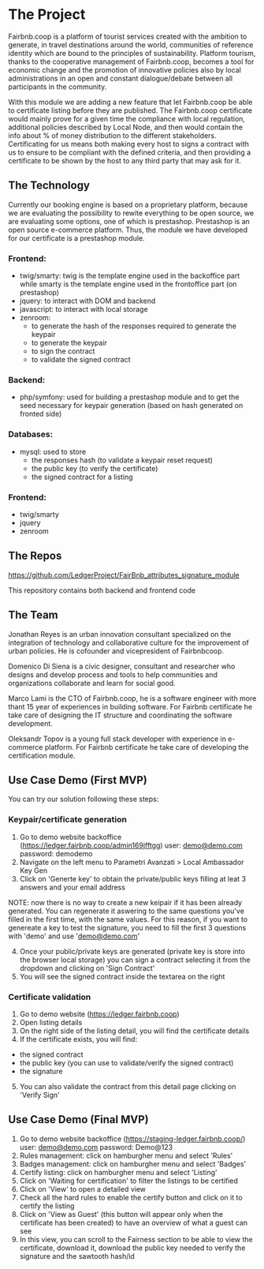 # The  Project

Fairbnb.coop is a platform of tourist services created with the ambition to generate, in travel destinations around the world, communities of reference identity which are bound to the principles of sustainability. Platform tourism, thanks to the cooperative management of Fairbnb.coop, becomes a tool for economic change and the promotion of innovative policies also by local administrations in an open and constant dialogue/debate between all participants in the community.

With this module we are adding a new feature that let Fairbnb.coop be able to certificate listing before they are published. The Fairbnb.coop certificate would mainly prove for a given time the compliance with local regulation, additional policies described by Local Node, and then would contain the info about % of money distribution to the different stakeholders. Certificating for us means both making every host to signs a contract with us to ensure to be compliant with the defined criteria, and then providing a certificate to be shown by the host to any third party that may ask for it.

## The Technology

Currently our booking engine is based on a proprietary platform, because we are evaluating the possibility to rewite everything to be open source, we are evaluating some options, one of which is prestashop. Prestashop is an open source e-commerce platform.
Thus, the module we have developed for our certificate is a prestashop module.

###	Frontend: 

- twig/smarty: twig is the template engine used in the backoffice part while smarty is the template engine used in the frontoffice part (on prestashop)
- jquery: to interact with DOM and backend
- javascript: to interact with local storage
- zenroom: 
  - to generate the hash of the responses required to generate the keypair
  - to generate the keypair
  - to sign the contract
  - to validate the signed contract

###	Backend: 

- php/symfony: used for building a prestashop module and to get the seed necessary for keypair generation (based on hash generated on fronted side)

### Databases:

- mysql: used to store 
  - the responses hash (to validate a keypair reset request)
  - the public key (to verify the certificate)
  - the signed contract for a listing

###	Frontend: 

- twig/smarty
- jquery
- zenroom

## The Repos

https://github.com/LedgerProject/FairBnb_attributes_signature_module

This repository contains both backend and frontend code

## The Team


Jonathan Reyes is an urban innovation consultant specialized on the  integration of technology and collaborative culture for the improvement of urban policies. He is cofounder and vicepresident of Fairbnbcoop.

Domenico Di Siena is a civic designer, consultant and researcher who designs and develop process and tools to help communities and organizations collaborate and learn for social good.

Marco Lami is the CTO of Fairbnb.coop, he is a software engineer with more thant 15 year of experiences in building software. For Fairbnb certificate he take care of designing the IT structure and coordinating the software development.

Oleksandr Topov is a young full stack developer with experience in e-commerce platform. For Fairbnb certificate he take care of developing the certification module.

## Use Case Demo (First MVP)

You can try our solution following these steps:

 ### Keypair/certificate generation
 
 1) Go to demo website backoffice (https://ledger.fairbnb.coop/admin169jfftgg) user: demo@demo.com password: demodemo
 2) Navigate on the left menu to Parametri Avanzati > Local Ambassador Key Gen
 3) Click on  'Generte key' to obtain the private/public keys filling at leat 3 answers and your email address

 NOTE: 
 now there is no way to create a new keipair if it has been already generated. You can regenerate it aswering to the same questions you've filled in the first time,
 with the same values. For this reason, if you want to genereate a key to test the signature, you need to fill the first 3 questions with 'demo' and use 'demo@demo.com'
 
 4) Once your public/private keys are generated (private key is store into the browser local storage) you can sign a contract selecting it from the dropdown and clicking on 'Sign Contract'
 5) You will see the signed contract inside the textarea on the right
 
 
 ### Certificate validation
 
 1) Go to demo website (https://ledger.fairbnb.coop)
 2) Open listing details
 3) On the right side of the listing detail, you will find the certificate details
 4) If the certificate exists, you will find:
  - the signed contract
  - the public key (you can use to validate/verify the signed contract)
  - the signature
 5) You can also validate the contract from this detail page clicking on 'Verify Sign'

## Use Case Demo (Final MVP)
1) Go to demo website backoffice (https://staging-ledger.fairbnb.coop/) user: demo@demo.com password: Demo@123
2) Rules management: click on hamburgher menu and select 'Rules'
3) Badges management: click on hamburgher menu and select 'Badges'
4) Certify listing: click on hamburgher menu and select 'Listing'
5) Click on 'Waiting for certification' to filter the listings to be certified
6) Click on 'View' to open a detailed view
7) Check all the hard rules to enable the certify button and click on it to certify the listing
8) Click on 'View as Guest' (this button will appear only when the certificate has been created) to have an overview of what a guest can see
9) In this view, you can scroll to the Fairness section to be able to view the certificate, download it, download the public key needed to verify the signature and the sawtooth hash/id 
